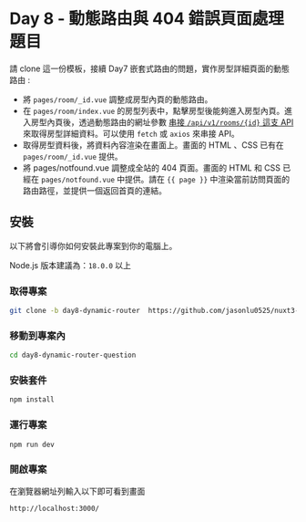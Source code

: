 # Day 8 - 動態路由與 404 錯誤頁面處理 題目

請 clone 這一份模板，接續 Day7 嵌套式路由的問題，實作房型詳細頁面的動態路由 :

- 將 `pages/room/_id.vue` 調整成房型內頁的動態路由。
- 在 `pages/room/index.vue` 的房型列表中，點擊房型後能夠進入房型內頁。進入房型內頁後，透過動態路由的網址參數 [串接 `/api/v1/rooms/{id}` 這支 API](https://nuxr3.zeabur.app/swagger/#/Rooms%20-%20%E6%88%BF%E5%9E%8B/get_api_v1_rooms__id_) 來取得房型詳細資料。可以使用 `fetch` 或 `axios` 來串接 API。
- 取得房型資料後，將資料內容渲染在畫面上。畫面的 HTML 、CSS 已有在 `pages/room/_id.vue` 提供。
- 將 pages/notfound.vue 調整成全站的 404 頁面。畫面的 HTML 和 CSS 已經在 `pages/notfound.vue` 中提供。請在 `{{ page }}` 中渲染當前訪問頁面的路由路徑，並提供一個返回首頁的連結。

## 安裝

以下將會引導你如何安裝此專案到你的電腦上。

Node.js 版本建議為：`18.0.0` 以上

### 取得專案

```bash
git clone -b day8-dynamic-router  https://github.com/jasonlu0525/nuxt3-live-question.git day8-dynamic-router-question
```

### 移動到專案內

```bash
cd day8-dynamic-router-question
```

### 安裝套件

```bash
npm install
```

### 運行專案

```bash
npm run dev
```

### 開啟專案

在瀏覽器網址列輸入以下即可看到畫面

```bash
http://localhost:3000/
```
